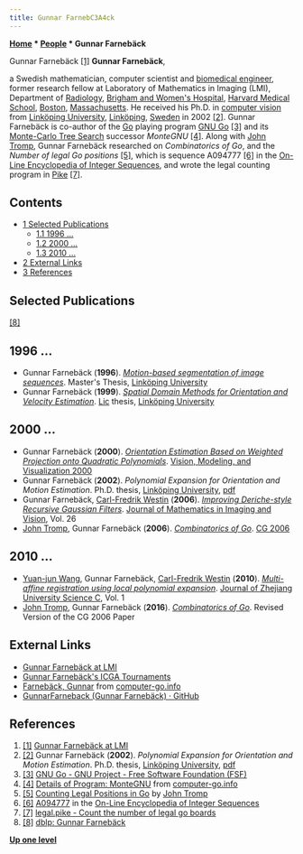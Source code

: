 ```yaml
---
title: Gunnar FarnebC3A4ck
---
```

**[Home](Home "Home") * [People](People "People") * Gunnar Farnebäck**

[](https://lmi.med.harvard.edu/people/gunnar-farneb%C3%A4ck) Gunnar Farnebäck <a id="cite-note-1" href="#cite-ref-1">[1]</a>
**Gunnar Farnebäck**,

a Swedish mathematician, computer scientist and [biomedical engineer](https://en.wikipedia.org/wiki/Biomedical_engineering), former research fellow at Laboratory of Mathematics in Imaging (LMI),
Department of [Radiology](https://en.wikipedia.org/wiki/Radiology), [Brigham and Women's Hospital](https://en.wikipedia.org/wiki/Brigham_and_Women%27s_Hospital), [Harvard Medical School](https://en.wikipedia.org/wiki/Harvard_Medical_School),
[Boston](https://en.wikipedia.org/wiki/Boston), [Massachusetts](https://en.wikipedia.org/wiki/Massachusetts).
He received his Ph.D. in [computer vision](https://en.wikipedia.org/wiki/Computer_vision) from [Linköping University](https://en.wikipedia.org/wiki/Link%C3%B6ping_University),
[Linköping](https://en.wikipedia.org/wiki/Link%C3%B6ping), [Sweden](https://en.wikipedia.org/wiki/Sweden) in 2002
<a id="cite-note-2" href="#cite-ref-2">[2]</a>.
Gunnar Farnebäck is co-author of the [Go](Go "Go") playing program [GNU Go](index.php?title=GNU_Go&action=edit&redlink=1 "GNU Go (page does not exist)")
<a id="cite-note-3" href="#cite-ref-3">[3]</a>
and its [Monte-Carlo Tree Search](Monte-Carlo_Tree_Search "Monte-Carlo Tree Search") successor *MonteGNU*
<a id="cite-note-4" href="#cite-ref-4">[4]</a>.
Along with [John Tromp](John_Tromp "John Tromp"), Gunnar Farnebäck researched on *Combinatorics of Go*, and the *Number of legal Go positions*
<a id="cite-note-5" href="#cite-ref-5">[5]</a>, which is sequence A094777
<a id="cite-note-6" href="#cite-ref-6">[6]</a>
in the [On-Line Encyclopedia of Integer Sequences](https://en.wikipedia.org/wiki/On-Line_Encyclopedia_of_Integer_Sequences),
and wrote the legal counting program in [Pike](https://en.wikipedia.org/wiki/Pike_%28programming_language%29) <a id="cite-note-7" href="#cite-ref-7">[7]</a>.

## Contents

- [1 Selected Publications](#selected-publications)
  - [1.1 1996 ...](#1996-...)
  - [1.2 2000 ...](#2000-...)
  - [1.3 2010 ...](#2010-...)
- [2 External Links](#external-links)
- [3 References](#references)

## Selected Publications

<a id="cite-note-8" href="#cite-ref-8">[8]</a>

## 1996 ...

- Gunnar Farnebäck (**1996**). *[Motion-based segmentation of image sequences](https://www.diva-portal.org/smash/record.jsf?pid=diva2%3A302971&dswid=7860)*. Master's Thesis, [Linköping University](https://en.wikipedia.org/wiki/Link%C3%B6ping_University)
- Gunnar Farnebäck (**1999**). *[Spatial Domain Methods for Orientation and Velocity Estimation](https://www.diva-portal.org/smash/record.jsf?pid=diva2%3A302473&dswid=-2853)*. [Lic](https://en.wikipedia.org/wiki/Licentiate) thesis, [Linköping University](https://en.wikipedia.org/wiki/Link%C3%B6ping_University)

## 2000 ...

- Gunnar Farnebäck (**2000**). *[Orientation Estimation Based on Weighted Projection onto Quadratic Polynomials](https://www.diva-portal.org/smash/record.jsf?pid=diva2%3A273875&dswid=-4880)*. [Vision, Modeling, and Visualization 2000](https://conferences.mpi-inf.mpg.de/vmv00/)
- Gunnar Farnebäck (**2002**). *Polynomial Expansion for Orientation and Motion Estimation*. Ph.D. thesis, [Linköping University](https://en.wikipedia.org/wiki/Link%C3%B6ping_University), [pdf](https://www.diva-portal.org/smash/get/diva2:302485/FULLTEXT01.pdf)
- Gunnar Farnebäck, [Carl-Fredrik Westin](https://scholar.google.com/citations?user=fUqBrO4AAAAJ) (**2006**). *[Improving Deriche-style Recursive Gaussian Filters](https://link.springer.com/article/10.1007/s10851-006-8464-z)*. [Journal of Mathematics in Imaging and Vision](https://www.springer.com/journal/10851), Vol. 26
- [John Tromp](John_Tromp "John Tromp"), Gunnar Farnebäck (**2006**). *[Combinatorics of Go](https://link.springer.com/chapter/10.1007/978-3-540-75538-8_8)*. [CG 2006](CG_2006 "CG 2006")

## 2010 ...

- [Yuan-jun Wang](https://dblp.org/pid/87/8569.html), Gunnar Farnebäck, [Carl-Fredrik Westin](https://scholar.google.com/citations?user=fUqBrO4AAAAJ) (**2010**). *[Multi-affine registration using local polynomial expansion](https://link.springer.com/article/10.1631/jzus.C0910658)*. [Journal of Zhejiang University Science C](https://www.springer.com/journal/11714), Vol. 1
- [John Tromp](John_Tromp "John Tromp"), Gunnar Farnebäck (**2016**). *[Combinatorics of Go](https://slidelegend.com/combinatorics-of-go-john-tromp_59e6582d1723dd4ae3fc8239.html)*. Revised Version of the CG 2006 Paper

## External Links

- [Gunnar Farnebäck at LMI](https://lmi.med.harvard.edu/people/gunnar-farneb%C3%A4ck)
- [Gunnar Farnebäck's ICGA Tournaments](https://www.game-ai-forum.org/icga-tournaments/person.php?id=388)
- [Farnebäck, Gunnar](http://www.computer-go.info/db/operson.php?a=Farneb%C3%83%C2%A4ck%2C+Gunnar) from [computer-go.info](http://www.computer-go.info/)
- [GunnarFarneback (Gunnar Farnebäck) · GitHub](https://github.com/GunnarFarneback)

## References

1. <a id="cite-ref-1" href="#cite-note-1">[1]</a> [Gunnar Farnebäck at LMI](https://lmi.med.harvard.edu/people/gunnar-farneb%C3%A4ck)
1. <a id="cite-ref-2" href="#cite-note-2">[2]</a> Gunnar Farnebäck (**2002**). *Polynomial Expansion for Orientation and Motion Estimation*. Ph.D. thesis, [Linköping University](https://en.wikipedia.org/wiki/Link%C3%B6ping_University), [pdf](https://www.diva-portal.org/smash/get/diva2:302485/FULLTEXT01.pdf)
1. <a id="cite-ref-3" href="#cite-note-3">[3]</a> [GNU Go - GNU Project - Free Software Foundation (FSF)](https://www.gnu.org/software/gnugo/)
1. <a id="cite-ref-4" href="#cite-note-4">[4]</a> [Details of Program: MonteGNU](http://www.computer-go.info/db/oprog.php?a=MonteGNU) from [computer-go.info](http://www.computer-go.info/)
1. <a id="cite-ref-5" href="#cite-note-5">[5]</a> [Counting Legal Positions in Go](https://tromp.github.io/go/legal.html) by [John Tromp](John_Tromp "John Tromp")
1. <a id="cite-ref-6" href="#cite-note-6">[6]</a> [A094777](https://oeis.org/A094777) in the [On-Line Encyclopedia of Integer Sequences](https://oeis.org/)
1. <a id="cite-ref-7" href="#cite-note-7">[7]</a> [legal.pike - Count the number of legal go boards](https://www.lysator.liu.se/~gunnar/legal.pike.txt)
1. <a id="cite-ref-8" href="#cite-note-8">[8]</a> [dblp: Gunnar Farnebäck](https://dblp.org/pid/f/GunnarFarneback.html)

**[Up one level](People "People")**

